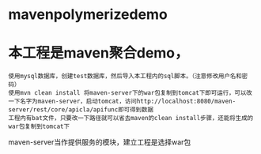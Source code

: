 # mavenpolymerizedemo

# 本工程是maven聚合demo，
	使用mysql数据库，创建test数据库，然后导入本工程内的sql脚本。（注意修改用户名和密码）
	使用mvn clean install 将maven-server下的war包复制到tomcat下即可运行，可以改一下名字为maven-server，启动tomcat，访问http://localhost:8080/maven-server/rest/core/apicla/apifunc即可得到数据
	工程内有bat文件，只要改一下路径就可以省去maven的clean install步骤，还能将生成的war包复制到tomcat下

maven-server当作提供服务的模块，建立工程是选择war包


